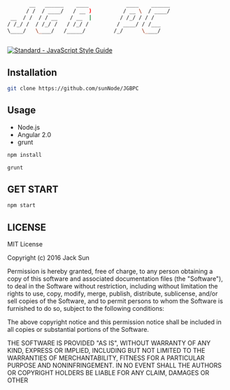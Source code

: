 ```bash
       __   ______    ____            ____    ______
      / /  / ____/   / __ )          / __ \  / ____/
 __  / /  / / __    / __  |         / /_/ / / /     
/ /_/ /  / /_/ /   / /_/ /         / ____/ / /___   
\____/   \____/   /_____/         /_/      \____/   
                                                       

```

[![Standard - JavaScript Style Guide](https://img.shields.io/badge/code%20style-standard-brightgreen.svg)](http://standardjs.com/)
## Installation
```bash
git clone https://github.com/sunNode/JGBPC
```

## Usage
* Node.js
* Angular 2.0
* grunt

```bash
npm install
```
```bash
grunt
```

## GET START
```bash
npm start
```

## LICENSE
MIT License

Copyright (c) 2016 Jack Sun

Permission is hereby granted, free of charge, to any person obtaining a copy
of this software and associated documentation files (the "Software"), to deal
in the Software without restriction, including without limitation the rights
to use, copy, modify, merge, publish, distribute, sublicense, and/or sell
copies of the Software, and to permit persons to whom the Software is
furnished to do so, subject to the following conditions:

The above copyright notice and this permission notice shall be included in all
copies or substantial portions of the Software.

THE SOFTWARE IS PROVIDED "AS IS", WITHOUT WARRANTY OF ANY KIND, EXPRESS OR
IMPLIED, INCLUDING BUT NOT LIMITED TO THE WARRANTIES OF MERCHANTABILITY,
FITNESS FOR A PARTICULAR PURPOSE AND NONINFRINGEMENT. IN NO EVENT SHALL THE
AUTHORS OR COPYRIGHT HOLDERS BE LIABLE FOR ANY CLAIM, DAMAGES OR OTHER
